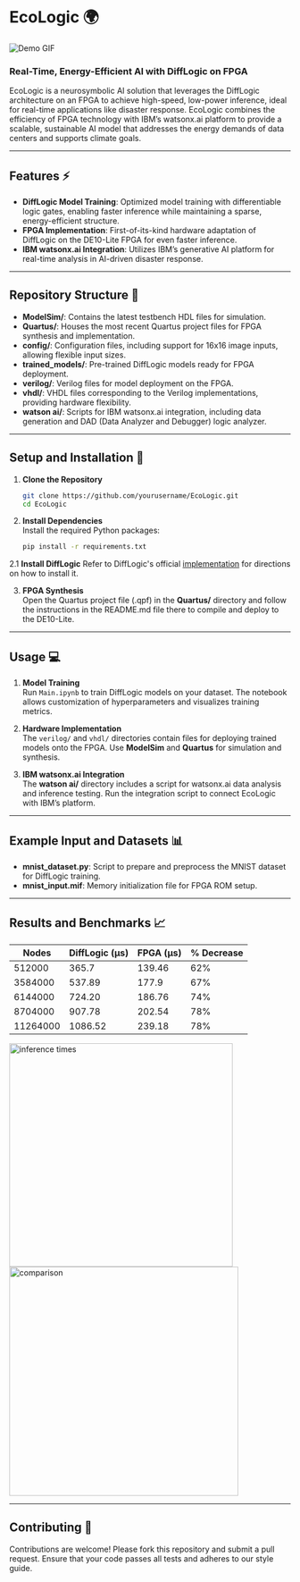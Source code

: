 # EcoLogic 🌍

![Demo GIF](https://i.giphy.com/media/v1.Y2lkPTc5MGI3NjExc2Y0cnE0a3g2dHJ6bm05YWYwOXpmcWp1cGliOGY3MHN4dWIycjNjbSZlcD12MV9pbnRlcm5hbF9naWZfYnlfaWQmY3Q9Zw/YKp4nfRjrBGlr2SedV/giphy.gif)

### Real-Time, Energy-Efficient AI with DiffLogic on FPGA

EcoLogic is a neurosymbolic AI solution that leverages the DiffLogic architecture on an FPGA to achieve high-speed, low-power inference, ideal for real-time applications like disaster response. EcoLogic combines the efficiency of FPGA technology with IBM’s watsonx.ai platform to provide a scalable, sustainable AI model that addresses the energy demands of data centers and supports climate goals.

---

## Features ⚡️

- **DiffLogic Model Training**: Optimized model training with differentiable logic gates, enabling faster inference while maintaining a sparse, energy-efficient structure.
- **FPGA Implementation**: First-of-its-kind hardware adaptation of DiffLogic on the DE10-Lite FPGA for even faster inference.
- **IBM watsonx.ai Integration**: Utilizes IBM’s generative AI platform for real-time analysis in AI-driven disaster response.

---

## Repository Structure 📁

- **ModelSim/**: Contains the latest testbench HDL files for simulation.
- **Quartus/**: Houses the most recent Quartus project files for FPGA synthesis and implementation.
- **config/**: Configuration files, including support for 16x16 image inputs, allowing flexible input sizes.
- **trained_models/**: Pre-trained DiffLogic models ready for FPGA deployment.
- **verilog/**: Verilog files for model deployment on the FPGA.
- **vhdl/**: VHDL files corresponding to the Verilog implementations, providing hardware flexibility.
- **watson ai/**: Scripts for IBM watsonx.ai integration, including data generation and DAD (Data Analyzer and Debugger) logic analyzer.

---

## Setup and Installation 🚀

1. **Clone the Repository**  
   ```bash
   git clone https://github.com/yourusername/EcoLogic.git
   cd EcoLogic
   ```

2. **Install Dependencies**  
   Install the required Python packages:
   ```bash
   pip install -r requirements.txt
   ```

2.1 **Install DiffLogic**
   Refer to DiffLogic's official [implementation](https://github.com/Felix-Petersen/difflogic) for directions on how to install it.

3. **FPGA Synthesis**  
   Open the Quartus project file (.qpf) in the **Quartus/** directory and follow the instructions in the README.md file there to compile and deploy to the DE10-Lite.

---

## Usage 💻

1. **Model Training**  
   Run `Main.ipynb` to train DiffLogic models on your dataset. The notebook allows customization of hyperparameters and visualizes training metrics.

2. **Hardware Implementation**  
   The `verilog/` and `vhdl/` directories contain files for deploying trained models onto the FPGA. Use **ModelSim** and **Quartus** for simulation and synthesis.

3. **IBM watsonx.ai Integration**  
   The **watson ai/** directory includes a script for watsonx.ai data analysis and inference testing. Run the integration script to connect EcoLogic with IBM’s platform.

---

## Example Input and Datasets 📊

- **mnist_dataset.py**: Script to prepare and preprocess the MNIST dataset for DiffLogic training.
- **mnist_input.mif**: Memory initialization file for FPGA ROM setup.

---

## Results and Benchmarks 📈

| Nodes     | DiffLogic (µs) | FPGA (µs) | % Decrease |
|-----------|------------------|-----------|------------|
| 512000    | 365.7            | 139.46    | 62%        |
| 3584000   | 537.89           | 177.9     | 67%        |
| 6144000   | 724.20           | 186.76    | 74%        |
| 8704000   | 907.78           | 202.54    | 78%        |
| 11264000  | 1086.52          | 239.18    | 78%        |

<img src="https://i.imgur.com/xxjD50Q.png" alt="inference times" width="400"/> <img src="https://i.imgur.com/6bc2icn.png" alt="comparison" width="410"/>



---

## Contributing 🤝

Contributions are welcome! Please fork this repository and submit a pull request. Ensure that your code passes all tests and adheres to our style guide.
